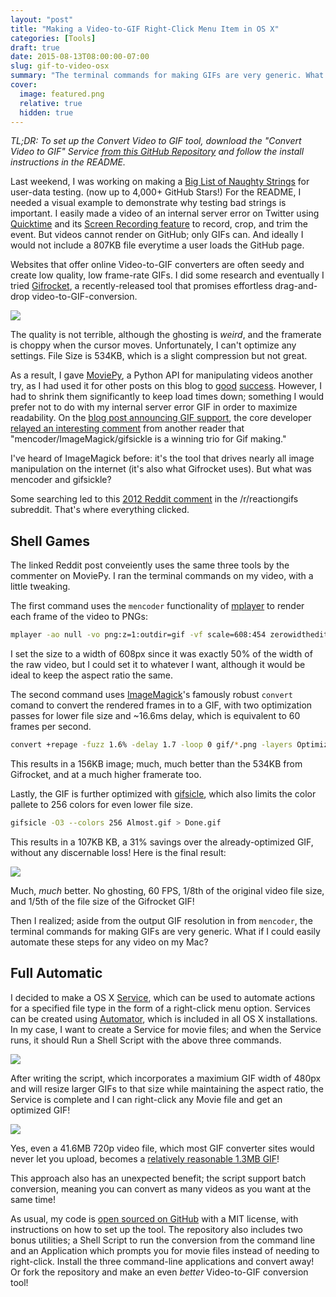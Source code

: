 ```yaml
---
layout: "post"
title: "Making a Video-to-GIF Right-Click Menu Item in OS X"
categories: [Tools]
draft: true
date: 2015-08-13T08:00:00-07:00
slug: gif-to-video-osx
summary: "The terminal commands for making GIFs are very generic. What if I could easily automate these steps for any video on my Mac?"
cover:
  image: featured.png
  relative: true
  hidden: true
---
```


_TL;DR: To set up the Convert Video to GIF tool, download the "Convert Video to GIF" Service [from this GitHub Repository](https://github.com/minimaxir/video-to-gif-osx) and follow the install instructions in the README._

Last weekend, I was working on making a [Big List of Naughty Strings](https://github.com/minimaxir/big-list-of-naughty-strings) for user-data testing. (now up to 4,000+ GitHub Stars!) For the README, I needed a visual example to demonstrate why testing bad strings is important. I easily made a video of an internal server error on Twitter using [Quicktime](http://www.apple.com/quicktime/) and its [Screen Recording feature](https://support.apple.com/kb/PH5882?locale=en_US) to record, crop, and trim the event. But videos cannot render on GitHub; only GIFs can. And ideally I would not include a 807KB file everytime a user loads the GitHub page.

Websites that offer online Video-to-GIF converters are often seedy and create low quality, low frame-rate GIFs. I did some research and eventually I tried [Gifrocket](http://www.gifrocket.com), a recently-released tool that promises effortless drag-and-drop video-to-GIF-conversion.

![](/img/video-to-gif-osx/zerowidthedit_gifrocket.gif)

The quality is not terrible, although the ghosting is _weird_, and the framerate is choppy when the cursor moves. Unfortunately, I can't optimize any settings. File Size is 534KB, which is a slight compression but not great.

As a result, I gave [MoviePy](http://zulko.github.io/moviepy/), a Python API for manipulating videos another try, as I had used it for other posts on this blog to [good](http://minimaxir.com/2014/02/moved-temporarily/) [success](http://minimaxir.com/2014/03/hashtag-tag/). However, I had to shrink them significantly to keep load times down; something I would prefer not to do with my internal server error GIF in order to maximize readability. On the [blog post announcing GIF support](http://zulko.github.io/blog/2014/01/23/making-animated-gifs-from-video-files-with-python/), the core developer [relayed an interesting comment](http://zulko.github.io/blog/2014/01/23/making-animated-gifs-from-video-files-with-python/#comment-1216274781) from another reader that "mencoder/ImageMagick/gifsickle is a winning trio for Gif making."

I've heard of ImageMagick before: it's the tool that drives nearly all image manipulation on the internet (it's also what Gifrocket uses). But what was mencoder and gifsickle?

Some searching led to this [2012 Reddit comment](https://www.reddit.com/r/reactiongifs/comments/x55z9/after_i_learned_how_to_make_large_well_compressed/c5jbq7c) in the /r/reactiongifs subreddit. That's where everything clicked.

## Shell Games

The linked Reddit post conveiently uses the same three tools by the commenter on MoviePy. I ran the terminal commands on my video, with a little tweaking.

The first command uses the `mencoder` functionality of [mplayer](http://www.mplayerhq.hu/design7/news.html) to render each frame of the video to PNGs:

```bash
mplayer -ao null -vo png:z=1:outdir=gif -vf scale=608:454 zerowidthedit.mov
```

I set the size to a width of 608px since it was exactly 50% of the width of the raw video, but I could set it to whatever I want, although it would be ideal to keep the aspect ratio the same.

The second command uses [ImageMagick](http://www.imagemagick.org/script/index.php)'s famously robust `convert` comand to convert the rendered frames in to a GIF, with two optimization passes for lower file size and ~16.6ms delay, which is equivalent to 60 frames per second.

```bash
convert +repage -fuzz 1.6% -delay 1.7 -loop 0 gif/*.png -layers OptimizePlus -layers OptimizeTransparency Almost.gif
```

This results in a 156KB image; much, much better than the 534KB from Gifrocket, and at a much higher framerate too.

Lastly, the GIF is further optimized with [gifsicle](http://www.lcdf.org/gifsicle/), which also limits the color pallete to 256 colors for even lower file size.

```bash
gifsicle -O3 --colors 256 Almost.gif > Done.gif
```

This results in a 107KB KB, a 31% savings over the already-optimized GIF, without any discernable loss! Here is the final result:

![](/img/video-to-gif-osx/zerowidthedit_final.gif)

Much, _much_ better. No ghosting, 60 FPS, 1/8th of the original video file size, and 1/5th of the file size of the Gifrocket GIF!

Then I realized; aside from the output GIF resolution in from `mencoder`, the terminal commands for making GIFs are very generic. What if I could easily automate these steps for any video on my Mac?

## Full Automatic

I decided to make a OS X [Service](http://www.computerworld.com/article/2476298/mac-os-x/os-x-a-quick-guide-to-services-on-your-mac.html), which can be used to automate actions for a specified file type in the form of a right-click menu option. Services can be created using [Automator](https://en.wikipedia.org/wiki/Automator_%28software%29), which is included in all OS X installations. In my case, I want to create a Service for movie files; and when the Service runs, it should Run a Shell Script with the above three commands.

![](/img/video-to-gif-osx/service.png)

After writing the script, which incorporates a maximium GIF width of 480px and will resize larger GIFs to that size while maintaining the aspect ratio, the Service is complete and I can right-click any Movie file and get an optimized GIF!

![](/img/video-to-gif-osx/convert_to_gif.gif)

Yes, even a 41.6MB 720p video file, which most GIF converter sites would never let you upload, becomes a [relatively reasonable 1.3MB GIF](http://i.imgur.com/0dU3A6o.gif)!

This approach also has an unexpected benefit; the script support batch conversion, meaning you can convert as many videos as you want at the same time!

As usual, my code is [open sourced on GitHub](https://github.com/minimaxir/video-to-gif-osx) with a MIT license, with instructions on how to set up the tool. The repository also includes two bonus utilities; a Shell Script to run the conversion from the command line and an Application which prompts you for movie files instead of needing to right-click. Install the three command-line applications and convert away! Or fork the repository and make an even _better_ Video-to-GIF conversion tool!
